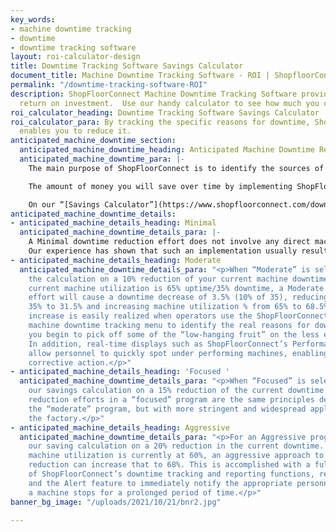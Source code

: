 ```yaml
---
key_words:
- machine downtime tracking
- downtime
- downtime tracking software
layout: roi-calculator-design
title: Downtime Tracking Software Savings Calculator
document_title: Machine Downtime Tracking Software - ROI | ShopfloorConnect
permalink: "/downtime-tracking-software-ROI"
description: ShopFloorConnect Machine Downtime Tracking Software provides significant
  return on investment.  Use our handy calculator to see how much you can benefit.
roi_calculator_heading: Downtime Tracking Software Savings Calculator
roi_calculator_para: By tracking the specific reasons for downtime, ShopFloorConnect
  enables you to reduce it.
anticipated_machine_downtime_section:
  anticipated_machine_downtime_heading: Anticipated Machine Downtime Reduction Effort
  anticipated_machine_downtime_para: |-
    The main purpose of ShopFloorConnect is to identify the sources of inefficiency, especially machine downtime.

    The amount of money you will save over time by implementing ShopFloorConnect will depend in large part on how aggressively you intend to work at reducing machine downtime.

    On our “[Savings Calculator”](https://www.shopfloorconnect.com/downtime-tracking-software-roi) page, there is an “Anticipated Downtime Reduction Effort” pull down selection with four options. The options, and their impact on the savings calculation, are described below:
anticipated_machine_downtime_details:
- anticipated_machine_details_heading: Minimal
  anticipated_machine_downtime_details_para: |-
    A Minimal downtime reduction effort does not involve any direct machine downtime tracking, instead, it typically consists of nothing more than notifying the machine operators that ShopFloorConnect tracking software has been implemented, and deploying one or two large-format displays to show the uptime status of your machines in real time for everyone to see (using ShopFloorConnect’s Factory Viewer Equipment Summary).
    Our experience has shown that such an implementation usually results in a 5% reduction in machine downtime. In other words, if your current machine utilization is 60%, then your machine downtime is 40%. A 5% reduction will bring it down to 38%. This 5% reduction in downtime will be used to calculate the savings.
- anticipated_machine_details_heading: Moderate
  anticipated_machine_downtime_details_para: "<p>When “Moderate” is selected, we base
    the calculation on a 10% reduction of your current machine downtime. So if your
    current machine utilization is 65% uptime/35% downtime, a Moderate Downtime Reduction
    effort will cause a downtime decrease of 3.5% (10% of 35), reducing downtime from
    35% to 31.5% and increasing machine utilization % from 65% to 68.5%.<br>Such an
    increase is easily realized when operators use the ShopFloorConnect Machine Interface
    machine downtime tracking menu to identify the real reasons for downtime, and
    you begin to pick off some of the “low-hanging fruit” on the less efficient machines.
    In addition, real-time displays such as ShopFloorConnect’s Performance Summary
    allow personnel to quickly spot under performing machines, enabling more timely
    corrective action.</p>"
- anticipated_machine_details_heading: 'Focused '
  anticipated_machine_downtime_details_para: "<p>When “Focused” is selected, we base
    our savings calculation on a 15% reduction of the current downtime. Typical downtime
    reduction efforts in a “focused” program are the same principles described under
    the “moderate” program, but with more stringent and widespread application throughout
    the factory.</p>"
- anticipated_machine_details_heading: Aggressive
  anticipated_machine_downtime_details_para: "<p>For an Aggressive program, we base
    our saving calculation on a 20% reduction in the current downtime. So if your
    machine utilization is currently at 60%, an aggressive approach to machine downtime
    reduction can increase that to 68%. This is accomplished with a full application
    of ShopFloorConnect’s downtime tracking and reporting functions, real time displays,
    and the Alert feature to immediately notify the appropriate personnel each time
    a machine stops for a prolonged period of time.</p>"
banner_bg_image: "/uploads/2021/10/21/bnr2.jpg"

---
```

